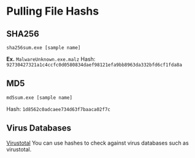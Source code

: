# Pulling File Hashs

## SHA256
`sha256sum.exe [sample name]`

**Ex.** `MalwareUnknown.exe.malz`
Hash: `92730427321a1c4ccfc0d0580834daef98121efa9bb8963da332bfd6cf1fda8a`

## MD5
`md5sum.exe [sample name]`

Hash: `1d8562c0adcaee734d63f7baaca02f7c`

## Virus Databases
[Virustotal](https://www.virustotal.com/gui/home/upload)
You can use hashes to check against virus databases such as virustotal.